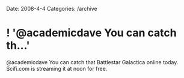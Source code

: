 Date: 2008-4-4
Categories: /archive

# ! '@academicdave You can catch th...'

@academicdave You can catch that Battlestar Galactica online today. Scifi.com is streaming it at noon for free.
